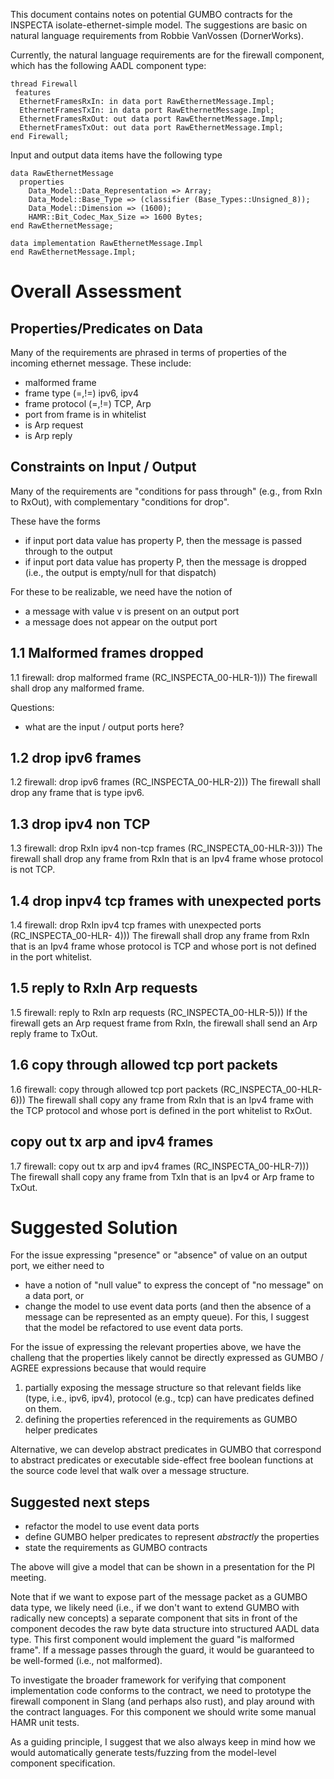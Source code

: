 This document contains notes on potential GUMBO contracts for the INSPECTA isolate-ethernet-simple model.
The suggestions are basic on natural language requirements from Robbie VanVossen (DornerWorks).

Currently, the natural language requirements are for the firewall component, which
has the following AADL component type:

```aadl
thread Firewall
 features
  EthernetFramesRxIn: in data port RawEthernetMessage.Impl;
  EthernetFramesTxIn: in data port RawEthernetMessage.Impl;
  EthernetFramesRxOut: out data port RawEthernetMessage.Impl;
  EthernetFramesTxOut: out data port RawEthernetMessage.Impl;
end Firewall;
```

Input and output data items have the following type
```aadl
data RawEthernetMessage
  properties
	Data_Model::Data_Representation => Array;
	Data_Model::Base_Type => (classifier (Base_Types::Unsigned_8));
	Data_Model::Dimension => (1600);
	HAMR::Bit_Codec_Max_Size => 1600 Bytes;
end RawEthernetMessage;

data implementation RawEthernetMessage.Impl
end RawEthernetMessage.Impl;
```

# Overall Assessment

## Properties/Predicates on Data

Many of the requirements are phrased in terms of properties of the incoming ethernet message.
These include:
- malformed frame
- frame type (=,!=) ipv6, ipv4
- frame protocol (=,!=) TCP, Arp
- port from frame is in whitelist
- is Arp request
- is Arp reply


## Constraints on Input / Output

Many of the requirements are "conditions for pass through" (e.g., from RxIn to RxOut), 
with complementary "conditions for drop".

These have the forms
- if input port data value has property P, then the message is passed through to the output
- if input port data value has property P, then the message is dropped (i.e., the output is empty/null for that dispatch)

For these to be realizable, we need have the notion of 
  - a message with value v is present on an output port
  - a message does not appear on the output port

## 1.1 Malformed frames dropped

1.1 firewall: drop malformed frame (RC_INSPECTA_00-HLR-1))) 
The firewall shall drop any malformed frame.

Questions:
* what are the input / output ports here?

## 1.2 drop ipv6 frames

1.2 firewall: drop ipv6 frames (RC_INSPECTA_00-HLR-2))) 
The firewall shall drop any frame that is type ipv6.

## 1.3 drop ipv4 non TCP

1.3 firewall: drop RxIn ipv4 non-tcp frames (RC_INSPECTA_00-HLR-3)))
The firewall shall drop any frame from RxIn that is an Ipv4 frame whose protocol is
not TCP.

## 1.4 drop inpv4 tcp frames with unexpected ports

1.4 firewall: drop RxIn ipv4 tcp frames with unexpected ports (RC_INSPECTA_00-HLR-
4)))
The firewall shall drop any frame from RxIn that is an Ipv4 frame whose protocol is
TCP and whose port is not defined in the port whitelist.

## 1.5 reply to RxIn Arp requests

1.5 firewall: reply to RxIn arp requests (RC_INSPECTA_00-HLR-5)))
If the firewall gets an Arp request frame from RxIn, the firewall shall send an Arp reply frame to TxOut.

## 1.6 copy through allowed tcp port packets

1.6 firewall: copy through allowed tcp port packets (RC_INSPECTA_00-HLR-6))) The firewall shall copy any frame from RxIn that is an Ipv4 frame with the TCP
protocol and whose port is defined in the port whitelist to RxOut.

## copy out tx arp and ipv4 frames

1.7 firewall: copy out tx arp and ipv4 frames (RC_INSPECTA_00-HLR-7)))
The firewall shall copy any frame from TxIn that is an Ipv4 or Arp frame to TxOut.

# Suggested Solution

For the issue expressing "presence" or "absence" of value on an output port, we either need to 
- have a notion of "null value" to express the concept of "no message" on a data port, or 
- change the model to use event data ports (and then the absence of a message can be represented as an empty queue).
For this, I suggest that the model be refactored to use event data ports.

For the issue of expressing the relevant properties above, we have the challeng that the properties likely cannot be directly
expressed as GUMBO / AGREE expressions because that would require
1. partially exposing the message structure so that relevant fields like (type, i.e., ipv6, ipv4), protocol (e.g., tcp) 
can have predicates defined on them.
2. defining the properties referenced in the requirements as GUMBO helper predicates

Alternative, we can develop abstract predicates in GUMBO that correspond to abstract predicates or executable side-effect free boolean functions at the source code level that walk over a message structure.

## Suggested next steps

- refactor the model to use event data ports
- define GUMBO helper predicates to represent *abstractly* the properties
- state the requirements as GUMBO contracts

The above will give a model that can be shown in a presentation for the PI meeting.

Note that if we want to expose part of the message packet as a GUMBO data type, we likely need (i.e., 
if we don't want to extend GUMBO with radically new concepts) a separate
component that sits in front of the component decodes the raw byte data structure into 
structured AADL data type.  This first component would implement the guard "is malformed frame".
If a message passes through the guard, it would be guaranteed to be well-formed (i.e., not malformed).

To investigate the broader framework for verifying that component implementation code conforms to the
contract, we need to prototype the firewall component in Slang (and perhaps also rust), and 
play around with the contract languages.  For this component we should write some manual HAMR unit tests.

As a guiding principle, I suggest that we also always keep in mind how we would automatically
generate tests/fuzzing from the model-level component specification.









